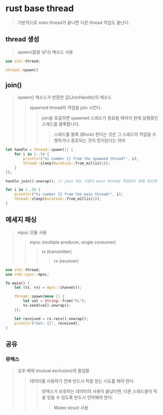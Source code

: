 # rust base thread

> 기본적으로 main thread가 끝나면 다른 thread 작업도 끝난다.

## thread 생성

> spawn(알을 낳다) 메소드 사용

```rs
use std::thread;

thread::spawn()
```

## join()

> spawn() 메소드가 반환한 값(JoinHandle)의 메소드
>
> > spawned thread의 작업을 join 시킨다.
> >
> > > join을 호출하면 spawned 스레드가 종료될 때까지 현재 실행중인 스레드를 블록합니다.
> > >
> > > > 스레드를 블록 (Block) 한다는 것은 그 스레드의 작업을 수행하거나 종료되는 것이 방지된다는 의미

```rs
let handle = thread::spawn(|| {
    for i in 1..50 {
        println!("hi number {} from the spawned thread!", i);
        thread::sleep(Duration::from_millis(1));
    }
});

handle.join().unwrap(); // join 되는 시점이 main thread 작업보다 위에 있으면 main 작업 실행되기 전에 join이 되기때문에 spawned thread작업이 다 끝난 뒤 main이 시작된다.

for i in 1..50 {
    println!("hi number {} from the main thread!", i);
    thread::sleep(Duration::from_millis(1));
}
```

## 메세지 패싱

> mpsc 모듈 사용
>
> > mpsc (multiple producer, single consumer)
> >
> > > tx (transmitter)
> > >
> > > > rx (receiver)

```rs
use std::thread;
use std::sync::mpsc;

fn main() {
    let (tx, rx) = mpsc::channel();

    thread::spawn(move || {
        let val = String::from("hi");
        tx.send(val).unwrap();
    });

    let received = rx.recv().unwrap();
    println!("Got: {}", received);
}
```

## 공유

### 뮤텍스

> 상호 배제 (mutual exclusion)의 줄임말
>
> > 데이터를 사용하기 전에 반드시 락을 얻는 시도를 해야 한다.
> >
> > > 뮤텍스가 보호하는 데이터의 사용이 끝났다면, 다른 스레드들이 락을 얻을 수 있도록 반드시 언락해야 한다.
> > >
> > > > Mutex struct 사용
